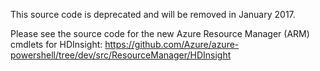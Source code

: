 This source code is deprecated and will be removed in January 2017.

Please see the source code for the new Azure Resource Manager (ARM) cmdlets for HDInsight:
https://github.com/Azure/azure-powershell/tree/dev/src/ResourceManager/HDInsight
